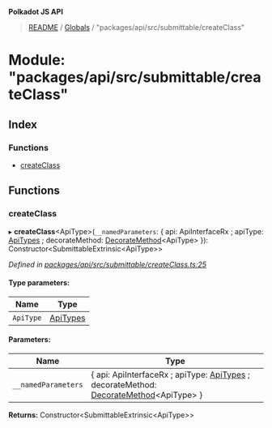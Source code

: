 **Polkadot JS API**

> [README](../README.md) / [Globals](../globals.md) / "packages/api/src/submittable/createClass"

# Module: "packages/api/src/submittable/createClass"

## Index

### Functions

* [createClass](_packages_api_src_submittable_createclass_.md#createclass)

## Functions

### createClass

▸ **createClass**\<ApiType>(`__namedParameters`: { api: ApiInterfaceRx ; apiType: [ApiTypes](_packages_api_src_types_base_.md#apitypes) ; decorateMethod: [DecorateMethod](_packages_api_src_types_base_.md#decoratemethod)\<ApiType>  }): Constructor\<SubmittableExtrinsic\<ApiType>>

*Defined in [packages/api/src/submittable/createClass.ts:25](https://github.com/polkadot-js/api/blob/0c4cc51f7/packages/api/src/submittable/createClass.ts#L25)*

#### Type parameters:

Name | Type |
------ | ------ |
`ApiType` | [ApiTypes](_packages_api_src_types_base_.md#apitypes) |

#### Parameters:

Name | Type |
------ | ------ |
`__namedParameters` | { api: ApiInterfaceRx ; apiType: [ApiTypes](_packages_api_src_types_base_.md#apitypes) ; decorateMethod: [DecorateMethod](_packages_api_src_types_base_.md#decoratemethod)\<ApiType>  } |

**Returns:** Constructor\<SubmittableExtrinsic\<ApiType>>
